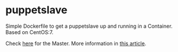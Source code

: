 # puppetslave

Simple Dockerfile to get a puppetslave up and running in a Container.<br/>
Based on CentOS:7.

Check [here](https://github.com/ContainerSolutions/puppetmaster) for the Master. More information in [this article](http://container-solutions.com/2015/06/puppet-in-docker/).
